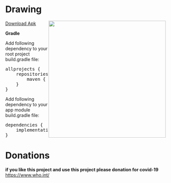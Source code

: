 # Drawing

<img src="https://github.com/KishanViramgama/Drawing/blob/master/app_demo.gif" height="368px" align="right" style="max-width:100%;"></ima>

[Download Apk](https://github.com/KishanViramgama/Drawing/blob/master/DrawingDmo.apk)</br>

<b>Gradle</b>

Add following dependency to your root project build.gradle file:

<pre>
allprojects {
    repositories {
        maven { url "https://jitpack.io" }
    }
}
</pre>

Add following dependency to your app module build.gradle file:

<pre>
dependencies {
    implementation 'com.github.KishanViramgama:Drawing:0.1.6'
}
</pre>



# Donations
<b>if you like this project and use this project please donation for covid-19</b> <a href="https://www.who.int/" target="_blank" rel="noopener noreferrer">https://www.who.int/</a>
    
